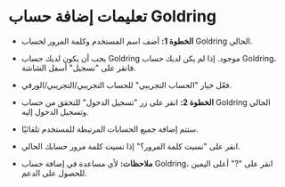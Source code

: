 # **تعليمات إضافة حساب Goldring**
- **الخطوة 1:** أضف اسم المستخدم وكلمة المرور لحساب Goldring الحالي.
- يجب أن يكون لديك حساب Goldring موجود. إذا لم يكن لديك حساب Goldring، فانقر على "تسجيل" أسفل الشاشة.
- فعّل خيار "الحساب التجريبي" للحساب التجريبي/التجريبي/الورقي.
- **الخطوة 2:** انقر على زر "تسجيل الدخول" للتحقق من حساب Goldring الحالي وتسجيل الدخول إليه.
- ستتم إضافة جميع الحسابات المرتبطة للمستخدم تلقائيًا.
- انقر على "نسيت كلمة المرور؟" إذا نسيت كلمة مرور حسابك الحالي.

- **ملاحظات:** لأي مساعدة في إضافة حساب Goldring، انقر على "?" أعلى اليمين للحصول على الدعم.
